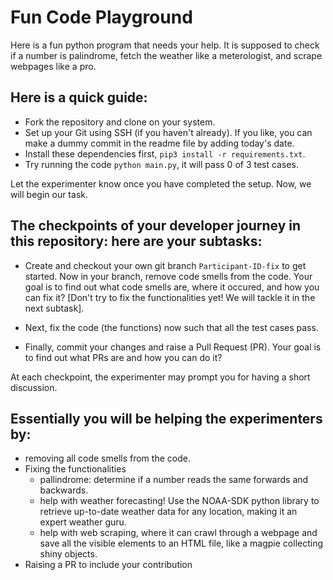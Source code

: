 # Fun Code Playground

Here is a fun python program that needs your help. It is supposed to check if a number is palindrome, fetch the weather like a  meterologist, and scrape webpages like a pro.

## Here is a quick guide:
- Fork the repository and clone on your system.
- Set up your Git using SSH (if you haven't already). If you like, you can make a dummy commit in the readme file by adding today's date.
- Install these dependencies first, `pip3 install -r requirements.txt`.
- Try running the code `python main.py`, it will pass 0 of 3 test cases. 

Let the experimenter know once you have completed the setup. Now, we will begin our task.

## The checkpoints of your developer journey in this repository: here are your subtasks:
- Create and checkout your own git branch `Participant-ID-fix` to get started. Now in your branch, remove code smells from the code. Your goal is to find out what code smells are, where it occured, and how you can fix it? [Don't try to fix the functionalities yet! We will tackle it in the next subtask].

- Next, fix the code (the functions) now such that all the test cases pass.
- Finally, commit your changes and raise a Pull Request (PR). Your goal is to find out what PRs are and how you can do it?
<!-- - There is merge conflict on one of the branches named `experimenter-help`. Your goal is to find out what merge conflicts are, why it occured here, and how you can fix it? -->

At each checkpoint, the experimenter may prompt you for having a short discussion.

## Essentially you will be helping the experimenters by:
- removing all code smells from the code.
- Fixing the functionalities
  - pallindrome: determine if a number reads the same forwards and backwards.
  - help with weather forecasting! Use the NOAA-SDK python library to retrieve up-to-date weather data for any location, making it an expert weather guru.
  - help with web scraping, where it can crawl through a webpage and save all the visible elements to an HTML file, like a magpie collecting shiny objects.
- Raising a PR to include your contribution
<!-- - Resolving the conflict in 'experimenter-help' so that it is merge ready. -->
